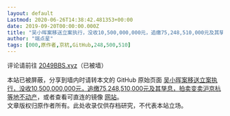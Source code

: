 ```yaml
---
layout: default
Lastmod: 2020-06-26T14:38:42.481353+00:00
date: 2019-09-20T00:00:00.000Z
title: "吴小晖案移送立案执行，没收10,500,000,000元，追缴75,248,510,000元及其孳息，拍卖变卖沪京杭等地不动产"
author: "端点星"
tags: [000,原作者,京杭,GitHub,248,500,510]
---
```


评论请前往 [2049BBS.xyz](https://2049bbs.xyz/)（已被墙）

本站已被屏蔽，分享到墙内时请转本文的 GitHub 原始页面 [吴小晖案移送立案执行，没收10,500,000,000元，追缴75,248,510,000元及其孳息，拍卖变卖沪京杭等地不动产](https://github.com/Terminus2049/Terminus2049.github.io/blob/master/_posts/2019-09-20-wu-xiao-hui.md)，或者查看可直连的镜像 [网站](/about.html)。  
文章版权归原作者所有。此处收录仅供存档研究，不代表本站立场。


